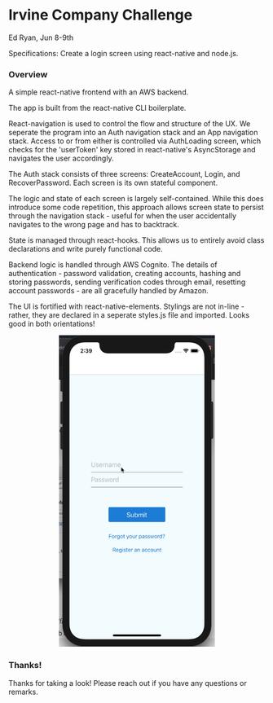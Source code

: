 # Irvine Company Challenge
Ed Ryan, Jun 8-9th

Specifications: Create a login screen using react-native and node.js.

### Overview

A simple react-native frontend with an AWS backend.

The app is built from the react-native CLI boilerplate.

React-navigation is used to control the flow and structure of the UX. We seperate the program into an Auth navigation stack and an App navigation stack. Access to or from either is controlled via AuthLoading screen, which checks for the 'userToken' key stored in react-native's AsyncStorage and navigates the user accordingly.

The Auth stack consists of three screens: CreateAccount, Login, and RecoverPassword. Each screen is its own stateful component.

The logic and state of each screen is largely self-contained. While this does introduce some code repetition, this approach allows screen state to persist through the navigation stack - useful for when the user accidentally navigates to the wrong page and has to backtrack.

State is managed through react-hooks. This allows us to entirely avoid class declarations and write purely functional code.

Backend logic is handled through AWS Cognito. The details of authentication - password validation, creating accounts, hashing and storing passwords, sending verification codes through email, resetting account passwords - are all gracefully handled by Amazon.

The UI is fortified with react-native-elements. Stylings are not in-line - rather, they are declared in a seperate styles.js file and imported. Looks good in both orientations!

<div align="center"><img src="./IC_chall.gif" width="306" height="612" title="app demo"></div>

### Thanks!

Thanks for taking a look! Please reach out if you have any questions or remarks.
